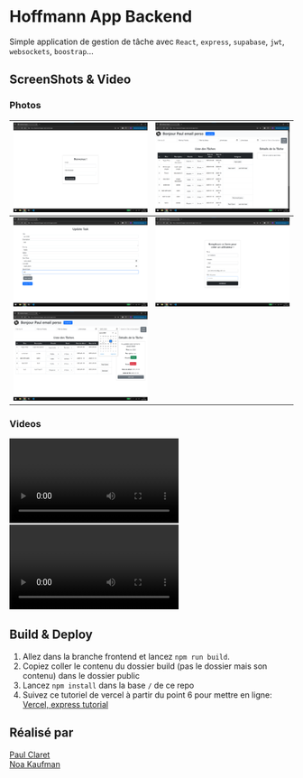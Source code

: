 # Hoffmann App Backend

Simple application de gestion de tâche avec ``React``, `express`, `supabase`, `jwt`, `websockets`, `boostrap`...

## ScreenShots & Video

### Photos

| ![Image 1](./context/login.png) | ![Image 2](./context/menu.png) | 
|-------------------------|-------------------------|
| ![Image 4](./context/update.png) | ![Image 5](./context/users.png) |
|![Image 3](./context/menu%20filtres.png)||

### Videos

![Video frontend](./context/demo-video-frontend.mp4) <br>
![Video avec notifs](./context/demo-video-notifications.mp4)


## Build & Deploy

1. Allez dans la branche frontend et lancez `npm run build`.
2. Copiez coller le contenu du dossier build (pas le dossier mais son contenu) dans le dossier public 
3. Lancez `npm install` dans la base `/` de ce repo
4. Suivez ce tutoriel de vercel à partir du point 6 pour mettre en ligne: [Vercel, express tutorial](https://vercel.com/guides/using-express-with-vercel#6.-run-your-application-locally)




## Réalisé par

[Paul Claret](https://github.com/paulclrt/) <br>
[Noa Kaufman](https://github.com/noakau/)
